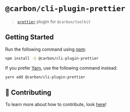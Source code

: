 # `@carbon/cli-plugin-prettier`

> [`prettier`](https://prettier.io/) plugin for `@carbon/toolkit`

## Getting Started

Run the following command using [npm](https://www.npmjs.com/):

```bash
npm install -S @carbon/cli-plugin-prettier
```

If you prefer [Yarn](https://yarnpkg.com/en/), use the following command instead:

```bash
yarn add @carbon/cli-plugin-prettier
```

## 🤲 Contributing

To learn more about how to contribute, look [here](/.github/CONTRIBUTING.md)!

